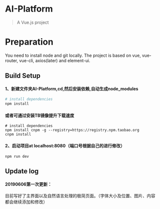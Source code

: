 # AI-Platform

> A Vue.js project

# Preparation
You need to install node and git locally. The project is based on vue, vue-router, vue-cli, axios(later) and element-ui. 

## Build Setup

#### 1、新建文件夹AI-Platform,cd,然后安装依赖,自动生成node_modules
``` bash
# install dependencies
npm install
```
#### 或者可通过安装TB镜像提升下载速度
``` 
# install dependencies
npm install cnpm -g --registry=https://registry.npm.taobao.org
cnpm install
```
#### 2、启动项目at localhost:8080（端口号根据自己的进行修改）
``` 
npm run dev
```

## Update log

#### 20190606第一次更新：
目前写好了主界面以及自然语言处理的极简页面。（字体大小及位置、图片、内容都会继续添加和修改）


